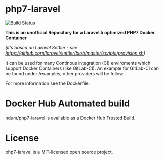 # php7-laravel

[![Build Status](https://travis-ci.org/laravel/framework.svg)](https://travis-ci.org/ndum/php7-laravel)

**This is an unofficial Repository for a Laravel 5 optimized PHP7 Docker Container** 

*(it's based on Laravel Settler - see https://github.com/laravel/settler/blob/master/scripts/provision.sh)*

It can be used for many Continous integration (CI) enviroments which support Docker Containers (like GitLab-CI).
An example for GitLab-CI can be found under /examples, other providers will be follow.

For more information see the Dockerfile.

# Docker Hub Automated build

ndum/php7-laravel is available as a Docker Hub Trusted Build.

# License
php7-laravel is a MIT-licensed open source project.
